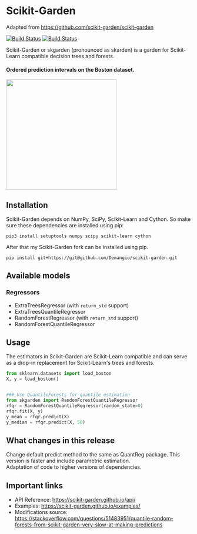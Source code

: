 # Scikit-Garden

Adapted from https://github.com/scikit-garden/scikit-garden

[![Build
Status](https://travis-ci.org/scikit-garden/scikit-garden.svg?branch=master)](https://travis-ci.org/scikit-garden/scikit-garden)
[![Build Status](https://circleci.com/gh/scikit-garden/scikit-garden/tree/master.svg?style=shield&circle-token=:circle-token)](https://circleci.com/gh/scikit-garden/scikit-garden)

Scikit-Garden or skgarden (pronounced as skarden) is a garden for Scikit-Learn compatible decision trees and forests.


#### Ordered prediction intervals on the Boston dataset.
<img src="docs/quantile/boston.png" height="300" />


## Installation

Scikit-Garden depends on NumPy, SciPy, Scikit-Learn and Cython. So make sure these dependencies are installed using pip:

```
pip3 install setuptools numpy scipy scikit-learn cython
```

After that my Scikit-Garden fork can be installed using pip.

```
pip install git+https://git@github.com/Demangio/scikit-garden.git
```

## Available models

### Regressors

* ExtraTreesRegressor (with `return_std` support)
* ExtraTreesQuantileRegressor
* RandomForestRegressor (with `return_std` support)
* RandomForestQuantileRegressor


## Usage

The estimators in Scikit-Garden are Scikit-Learn compatible and can serve as a drop-in replacement for Scikit-Learn's trees and forests.

```python
from sklearn.datasets import load_boston
X, y = load_boston()


### Use QuantileForests for quantile estimation
from skgarden import RandomForestQuantileRegressor
rfqr = RandomForestQuantileRegressor(random_state=0)
rfqr.fit(X, y)
y_mean = rfqr.predict(X)
y_median = rfqr.predict(X, 50)
```

## What changes in this release

Change default predict method to the same as QuantReg package. This version is faster and include parametric estimation.  
Adaptation of code to higher versions of dependencies.  

## Important links
-  API Reference: https://scikit-garden.github.io/api/
-  Examples: https://scikit-garden.github.io/examples/
-  Modifications source: https://stackoverflow.com/questions/51483951/quantile-random-forests-from-scikit-garden-very-slow-at-making-predictions

